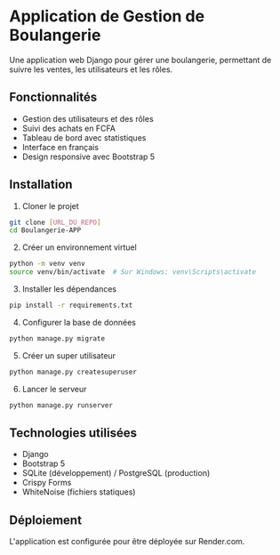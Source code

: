 # Application de Gestion de Boulangerie

Une application web Django pour gérer une boulangerie, permettant de suivre les ventes, les utilisateurs et les rôles.

## Fonctionnalités

- Gestion des utilisateurs et des rôles
- Suivi des achats en FCFA
- Tableau de bord avec statistiques
- Interface en français
- Design responsive avec Bootstrap 5

## Installation

1. Cloner le projet
```bash
git clone [URL_DU_REPO]
cd Boulangerie-APP
```

2. Créer un environnement virtuel
```bash
python -m venv venv
source venv/bin/activate  # Sur Windows: venv\Scripts\activate
```

3. Installer les dépendances
```bash
pip install -r requirements.txt
```

4. Configurer la base de données
```bash
python manage.py migrate
```

5. Créer un super utilisateur
```bash
python manage.py createsuperuser
```

6. Lancer le serveur
```bash
python manage.py runserver
```

## Technologies utilisées

- Django
- Bootstrap 5
- SQLite (développement) / PostgreSQL (production)
- Crispy Forms
- WhiteNoise (fichiers statiques)

## Déploiement

L'application est configurée pour être déployée sur Render.com. 
